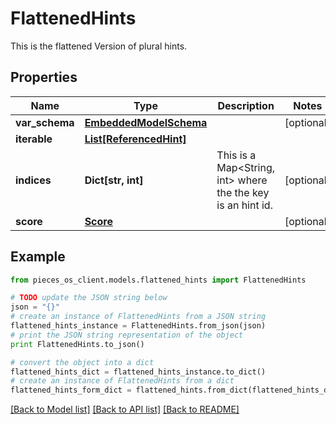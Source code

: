 # FlattenedHints

This is the flattened Version of plural hints.

## Properties
Name | Type | Description | Notes
------------ | ------------- | ------------- | -------------
**var_schema** | [**EmbeddedModelSchema**](EmbeddedModelSchema.md) |  | [optional] 
**iterable** | [**List[ReferencedHint]**](ReferencedHint.md) |  | 
**indices** | **Dict[str, int]** | This is a Map&lt;String, int&gt; where the the key is an hint id. | [optional] 
**score** | [**Score**](Score.md) |  | [optional] 

## Example

```python
from pieces_os_client.models.flattened_hints import FlattenedHints

# TODO update the JSON string below
json = "{}"
# create an instance of FlattenedHints from a JSON string
flattened_hints_instance = FlattenedHints.from_json(json)
# print the JSON string representation of the object
print FlattenedHints.to_json()

# convert the object into a dict
flattened_hints_dict = flattened_hints_instance.to_dict()
# create an instance of FlattenedHints from a dict
flattened_hints_form_dict = flattened_hints.from_dict(flattened_hints_dict)
```
[[Back to Model list]](../README.md#documentation-for-models) [[Back to API list]](../README.md#documentation-for-api-endpoints) [[Back to README]](../README.md)


